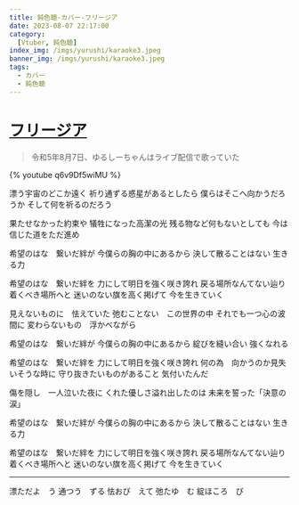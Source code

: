 ```yaml
---
title: 鈍色聴-カバー-フリージア
date: 2023-08-07 22:17:00
category:
  [Vtuber, 鈍色聴]
index_img: /imgs/yurushi/karaoke3.jpeg
banner_img: /imgs/yurushi/karaoke3.jpeg
tags:
  - カバー
  - 鈍色聴
---
```


<script src='/js/diy/resize-ifram.js'></script>

# [フリージア](https://www.youtube.com/watch?v=hPtGeZPr5e8)

> 令和5年8月7日、ゆるしーちゃんはライブ配信で歌っていた

{% youtube q6v9Df5wiMU %}

漂う宇宙のどこか遠く
祈り通ずる惑星があるとしたら
僕らはそこへ向かうだろうか
そして何を祈るのだろう

果たせなかった約束や
犠牲になった高潔の光
残る物など何もないとしても
今は信じた道をただ進め

希望のはな　繋いだ絆が
今僕らの胸の中にあるから
決して散ることはない
生きる力

希望のはな　繋いだ絆を
力にして明日を強く咲き誇れ
戻る場所なんてない辿り着くべき場所へと
迷いのない旗を高く掲げて
今を生きていく

見えないものに　怯えていた
弛むことない　この世界の中
それでも一つ心の波間に
変わらないもの　浮かべながら

希望のはな　繋いだ絆が
今僕らの胸の中にあるから
綻びを縫い合い
強くなれる

希望のはな　繋いだ絆を
力にして明日を強く咲き誇れ
何の為　向かうのか見失いそうな時に
守り抜きたいものがあること
気付いたんだ

傷を隠し　一人泣いた夜に
くれた優しさ溢れ出したのは
未来を誓った「決意の涙」

希望のはな　繋いだ絆が
今僕らの胸の中にあるから
決して散ることはない
生きる力

希望のはな　繋いだ絆を
力にして明日を強く咲き誇れ
戻る場所なんてない辿り着くべき場所へと
迷いのない旗を高く掲げて
今を生きていく

- - -

漂ただよ　う
通つう　ずる
怯おび　えて
弛たゆ　む
綻ほころ　び
